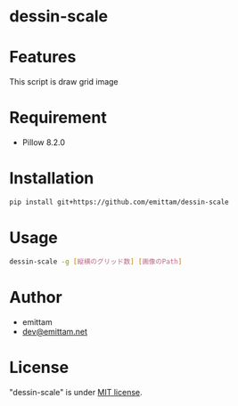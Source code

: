 # dessin-scale

# Features
This script is draw grid image

# Requirement
* Pillow 8.2.0

# Installation

```bash
pip install git+https://github.com/emittam/dessin-scale
```

# Usage

```bash
dessin-scale -g [縦横のグリッド数] [画像のPath]
```

# Author
* emittam
* dev@emittam.net

# License
"dessin-scale" is under [MIT license](https://en.wikipedia.org/wiki/MIT_License).